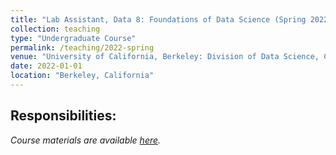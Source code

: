 ```yaml
---
title: "Lab Assistant, Data 8: Foundations of Data Science (Spring 2022)"
collection: teaching
type: "Undergraduate Course"
permalink: /teaching/2022-spring
venue: "University of California, Berkeley: Division of Data Science, Computing, and Society (CDSS)"
date: 2022-01-01
location: "Berkeley, California"
---
```


__Responsibilities__:
- 

_Course materials are available [here](http://www.data8.org/sp22/)._

